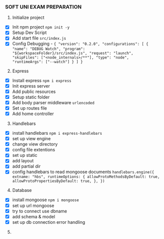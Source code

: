 ### SOFT UNI EXAM PREPARATION

1. Initialize project

- [x] Init npm project `npm init -y`
- [x] Setup Dev Script
- [x] Add start file `src/index.js`
- [x] Config Debugging - `{
  "version": "0.2.0",
  "configurations": [
    {
      "name": "DEBUG Watch",
      "program": "${workspaceFolder}/src/index.js",
      "request": "launch",
      "skipFiles": ["<node_internals>/**"],
      "type": "node",
      "runtimeArgs": ["--watch"]
    }
  ]
}`

2. Express

- [x] Install express `npm i express`
- [x] Init express server
- [x] Add public resources
- [x] Setup static folder
- [x] Add body parser middleware `urlencoded`
- [x] Set up routes file
- [x] Add home controller

3. Handlebars

- [x] install handlebars `npm i express-handlebars`
- [x] set up view engine
- [x] change view directory
- [x] config file extentions
- [x] set up static
- [x] add layout
- [x] add partial dir
- [x] config handlebars to read mongoose documents `handlebars.engine({
  extname: "hbs",
  runtimeOptions: {
    allowProtoMethodsByDefault: true,
    allowProtoPropertiesByDefault: true,
  },
})`

4. Database

- [x] install mongoose `npm i mongoose`
- [x] set up url mongoose
- [x] try to connect use dbname
- [x] add schema & model
- [x] set up db connection error handling

5.
